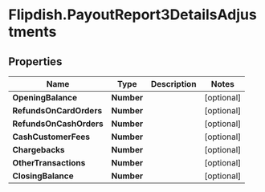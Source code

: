 # Flipdish.PayoutReport3DetailsAdjustments

## Properties
Name | Type | Description | Notes
------------ | ------------- | ------------- | -------------
**OpeningBalance** | **Number** |  | [optional] 
**RefundsOnCardOrders** | **Number** |  | [optional] 
**RefundsOnCashOrders** | **Number** |  | [optional] 
**CashCustomerFees** | **Number** |  | [optional] 
**Chargebacks** | **Number** |  | [optional] 
**OtherTransactions** | **Number** |  | [optional] 
**ClosingBalance** | **Number** |  | [optional] 


